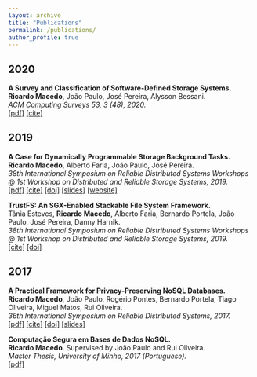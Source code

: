 ```yaml
---
layout: archive
title: "Publications"
permalink: /publications/
author_profile: true
---
```


## 2020

**A Survey and Classification of Software-Defined Storage Systems.**   
**Ricardo Macedo**, João Paulo, José Pereira, Alysson Bessani.   
*ACM Computing Surveys 53, 3 (48), 2020.*   
[[pdf]]( https://dl.acm.org/doi/10.1145/3385896?cid=99659535288)
[[cite]](https://rgmacedo.github.io/files/csur20-sds-survey/bibtex.bib)
<!-- [[pdf]](https://rgmacedo.github.io/files/csur20-sds-survey/rgmacedo-csur20.pdf) -->
<!-- [[doi]](https://doi.org/10.1145/3385896) -->

## 2019

**A Case for Dynamically Programmable Storage Background Tasks.**   
**Ricardo Macedo**, Alberto Faria, João Paulo, José Pereira.   
*38th International Symposium on Reliable Distributed Systems Workshops @ 1st Workshop on Distributed and Reliable Storage Systems, 2019.*    
[[pdf]](https://rgmacedo.github.io/files/drss19-programmable-background-tasks/rgmacedo-drss19.pdf)
[[cite]](https://rgmacedo.github.io/files/drss19-programmable-background-tasks/bibtex.bib)
[[doi]](https://doi.org/10.1109/SRDSW49218.2019.00009)
[[slides]](https://rgmacedo.github.io/files/drss19-programmable-background-tasks/rgmacedo-drss19-presentation.pdf)
[[website]](https://rgmacedo.github.io/drss19-website/) 


**TrustFS: An SGX-Enabled Stackable File System Framework.**    
Tânia Esteves, **Ricardo Macedo**, Alberto Faria, Bernardo Portela, João Paulo, José Pereira, Danny Harnik.    
*38th International Symposium on Reliable Distributed Systems Workshops @ 1st Workshop on Distributed and Reliable Storage Systems, 2019.*    
[[cite]](https://rgmacedo.github.io/files/drss19-trustfs/bibtex.bib)
[[doi]](https://doi.org/10.1109/SRDSW49218.2019.00012)



## 2017

**A Practical Framework for Privacy-Preserving NoSQL Databases.**   
**Ricardo Macedo**, João Paulo, Rogério Pontes, Bernardo Portela, Tiago Oliveira, Miguel Matos, Rui Oliveira.   
*36th International Symposium on Reliable Distributed Systems, 2017.*   
[[pdf]](https://rgmacedo.github.io/files/srds17-safenosql/rgmacedo-srds17-safenosql.pdf)
[[cite]](https://rgmacedo.github.io/files/srds17-safenosql/bibtex.bib)
[[doi]](https://doi.org/10.1109/SRDS.2017.10)
[[slides]](https://rgmacedo.github.io/files/srds17-safenosql/rgmacedo-srds17-safenosql-slides.pdf)


**Computação Segura em Bases de Dados NoSQL.**    
**Ricardo Macedo**. Supervised by João Paulo and Rui Oliveira.    
*Master Thesis, University of Minho, 2017 (Portuguese).*    
[[pdf]](https://repositorium.sdum.uminho.pt/handle/1822/62116)



